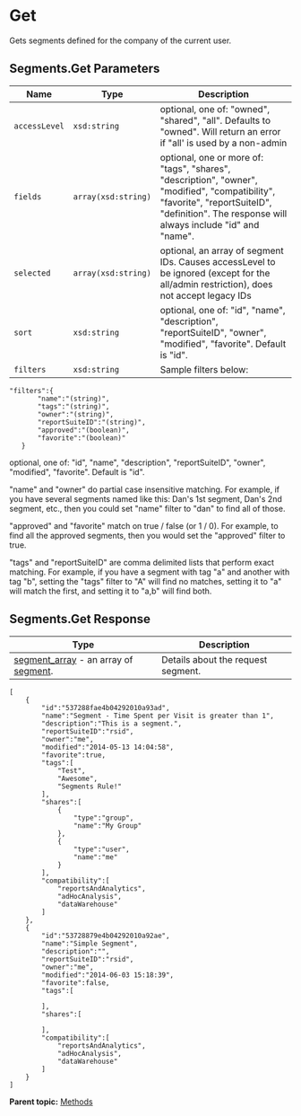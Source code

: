 # Get

Gets segments defined for the company of the current user.

## Segments.Get Parameters

|Name|Type|Description|
|----|----|-----------|
|`accessLevel` |`xsd:string` | optional, one of: "owned", "shared", "all". Defaults to "owned". Will return an error if "all' is used by a non-admin |
|`fields` |`array(xsd:string)` | optional, one or more of: "tags", "shares", "description", "owner", "modified", "compatibility", "favorite", "reportSuiteID", "definition". The response will always include "id" and "name". |
|`selected` |`array(xsd:string)` | optional, an array of segment IDs. Causes accessLevel to be ignored \(except for the all/admin restriction\), does not accept legacy IDs |
|`sort` |`xsd:string` | optional, one of: "id", "name", "description", "reportSuiteID", "owner", "modified", "favorite". Default is "id". |
|`filters` | `xsd:string`  | Sample filters below: |

 ```
"filters":{
		"name":"(string)",
		"tags":"(string)",
		"owner":"(string)",
		"reportSuiteID":"(string)",
		"approved":"(boolean)",
		"favorite":"(boolean)"
	}
```

 optional, one of: "id", "name", "description", "reportSuiteID", "owner", "modified", "favorite". Default is "id".

 "name" and "owner" do partial case insensitive matching. For example, if you have several segments named like this: Dan's 1st segment, Dan's 2nd segment, etc., then you could set "name" filter to "dan" to find all of those.

 "approved" and "favorite" match on true / false \(or 1 / 0\). For example, to find all the approved segments, then you would set the "approved" filter to true.

 "tags" and "reportSuiteID" are comma delimited lists that perform exact matching. For example, if you have a segment with tag "a" and another with tag "b", setting the "tags" filter to "A" will find no matches, setting it to "a" will match the first, and setting it to "a,b" will find both.

## Segments.Get Response

| Type | Description |
|--------|---------------|
|[segment\_array](../data_types/r_segment_array.md#) - an array of [segment](../data_types/r_segment.md#).| Details about the request segment. |

```
[
	{
		"id":"537288fae4b04292010a93ad",
		"name":"Segment - Time Spent per Visit is greater than 1",
		"description":"This is a segment.",
		"reportSuiteID":"rsid",
		"owner":"me",
		"modified":"2014-05-13 14:04:58",
		"favorite":true,
		"tags":[
			"Test",
			"Awesome",
			"Segments Rule!"
		],
		"shares":[
			{
				"type":"group",
				"name":"My Group"
			},
			{
				"type":"user",
				"name":"me"
			}
		],
		"compatibility":[
			"reportsAndAnalytics",
			"adHocAnalysis",
			"dataWarehouse"
		]
	},
	{
		"id":"53728879e4b04292010a92ae",
		"name":"Simple Segment",
		"description":"",
		"reportSuiteID":"rsid",
		"owner":"me",
		"modified":"2014-06-03 15:18:39",
		"favorite":false,
		"tags":[
			
		],
		"shares":[
			
		],
		"compatibility":[
			"reportsAndAnalytics",
			"adHocAnalysis",
			"dataWarehouse"
		]
	}
]

```

**Parent topic:** [Methods](../methods/c_segments_api_methods.md)

